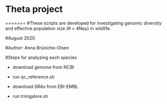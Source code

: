 # Theta project
=======
#These scripts are developed for investigating genomic diversity and effective population size (θ = 4Neμ) in wildlife.

#August 2020

#Author: Anna Brüniche-Olsen

#Steps for analyzing each species
- download genome from NCBI
- run qc_reference.sh

- download SRAs from EBI-EMBL
- run trimgalore.sh
